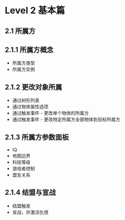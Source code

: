 # Level 2 基本篇

## 2.1 所属方

## 2.1.1 所属方概念
* 所属方类型
* 所属方实例

## 2.1.2 更改对象所属
* 通过树形列表
* 通过物体属性选项
* 通过触发事件 - 更改单个物体的所属方
* 通过触发事件 - 更改特定所属方全部物体到目标所属方

## 2.1.3 所属方参数面板
* IQ
* 地图边界
* 科技等级
* 游戏者控制
* 盟友关系

## 2.1.4 结盟与宣战
* 结盟触发
* 宣战，并激活仇恨